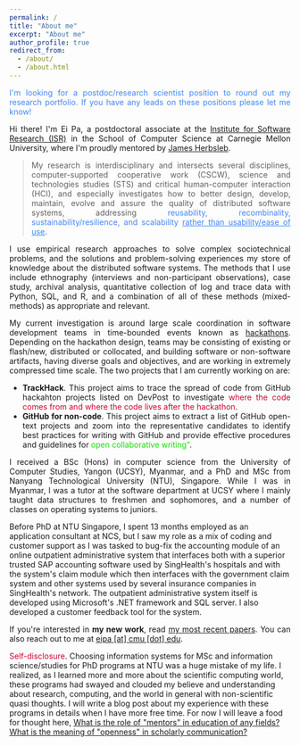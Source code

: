```yaml
---
permalink: /
title: "About me"
excerpt: "About me"
author_profile: true
redirect_from:
  - /about/
  - /about.html
---
```

<style>
    .p-cl {
        text-align: justify;
    }
</style>
<p class="p-cl" style="color: #4285F4">I'm looking for a postdoc/research scientist position to round out my research portfolio. If you have any leads on these positions please let me know!</p>
<p class="p-cl">Hi there! I'm Ei Pa, a postdoctoral associate at the <a href="https://www.isri.cmu.edu/">Institute for Software Research (ISR)</a> in the School of Computer Science at Carnegie Mellon University, where I'm proudly mentored by <a href="https://herbsleb.org/">James Herbsleb</a>.</p>
<blockquote class="p-cl">My research is interdisciplinary and intersects several disciplines, computer-supported cooperative work (CSCW), science and technologies studies (STS) and critical human-computer interaction (HCI), and especially investigates how to better design, develop, maintain, evolve and assure the quality of distributed software systems, addressing <span style="color: #4285F4">reusability, recombinality, sustainability/resilience, and scalability <u>rather than usability/ease of use</u></span>.</blockquote>
<p class="p-cl">I use empirical research approaches to solve complex sociotechnical problems, and the solutions and problem-solving experiences my store of knowledge about the distributed software systems. The methods that I use include ethnography (interviews and non-participant observations), case study, archival analysis, quantitative collection of log and trace data with Python, SQL, and R, and a combination of all of these methods (mixed-methods) as appropriate and relevant.</p>
<div class="p-cl">
My current investigation is around large scale coordination in software development teams in time-bounded events known as <a href="https://eipapa.github.io/hackathon-planning-kit/hackathons/">hackathons</a>. Depending on the hackathon design, teams may be consisting of existing or flash/new, distributed or collocated, and building software or non-software artifacts, having diverse goals and objectives, and are working in extremely compressed time scale. The two projects that I am currently working on are:
<ul>
    <li><b>TrackHack</b>. This project aims to trace the spread of code from GitHub hackahton projects listed on DevPost to investigate <span style="color: #CC002B">where the code comes from and where the code lives after the hackathon</span>.</li>
    <li><b>GitHub for non-code</b>. This project aims to extract a list of GitHub open-text projects and zoom into the representative candidates to identify best practices for writing with GitHub and provide effective procedures and guidelines for <span style="color: #12DC00">open collaborative writing"</span>.</li>
</ul>
</div>
<p class="p-cl">I received a BSc (Hons) in computer science from the University of Computer Studies, Yangon (UCSY), Myanmar, and a PhD and MSc from Nanyang Technological University (NTU), Singapore. While I was in Myanmar, I was a tutor at the software department at UCSY where I mainly taught data structures to freshmen and sophomores, and  a number of classes on operating systems to juniors.</p>
<p>Before PhD at NTU Singapore, I spent 13 months employed as an application consultant at NCS, but I saw my role as a mix of coding and customer support as I was tasked to bug-fix the accounting module of an online outpatient administrative system that interfaces both with a superior trusted SAP accounting software used by SingHealth's hospitals and with the system's claim module which then interfaces with the government claim system and other systems used by several insurance companies in SingHealth's network. The outpatient administrative system itself is developed using Microsoft's .NET framework and SQL server. I also developed a customer feedback tool for the system.</p>
<p class="p-cl">If you're interested in <b>my new work</b>, read <a href="https://eipapa.github.io/publications">my most recent papers</a>. You can also reach out to me at <a href="">eipa [at] cmu [dot] edu</a>.</p>
<p><span style="color: #CC002B">Self-disclosure</span>. Choosing information systems for MSc and information science/studies for PhD programs at NTU was a huge mistake of my life. I realized, as I learned more and more about the scientific computing world, these programs had swayed and clouded my believe and understanding about research, computing, and the world in general with non-scientific quasi thoughts. I will write a blog post about my experience with these programs in details when I have more free time. For now I will leave a food for thought here, <u>What is the role of "mentors" in education of any fields? What is the meaning of "openness" in scholarly communication?</u></p>
